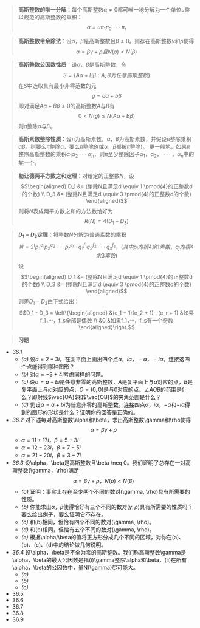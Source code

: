 >**高斯整数的唯一分解**：每个高斯整数$\alpha \neq 0$都可唯一地分解为一个单位$u$乘以规范的高斯整数的乘积：$$\alpha = u\pi_1\pi_2···\pi_r$$

>**高斯整数带余除法**：设$\alpha$，$\beta$是高斯整数且$\beta \neq 0$。则存在高斯整数$\gamma$和$\rho$使得$$\alpha = \beta\gamma + \rho 且 N(\rho) < N(\beta)$$

>**高斯整数公因数性质**：设$\alpha$，$\beta$是高斯整数，令$$S = \{A\alpha + B\beta : A, B为任意高斯整数\}$$在$S$中选取具有最小非零范数的元$$g = a\alpha + b\beta$$即对满足$A\alpha + B\beta \neq 0$的高斯整数$A$与$B$有$$0 < N(g) \leq N(A\alpha + B\beta)$$则$g$整除$\alpha$与$\beta$。

>**高斯素数整除性质**：设$\pi$为高斯素数，$\alpha$，$\beta$为高斯素数，并假设$\pi$整除乘积$\alpha\beta$。则要么$\pi$整除$\alpha$，要么$\pi$整除$\beta$(或$\alpha$，$\beta$都被$\pi$整除)。
>更一般地，如果$\pi$整除高斯整数的乘积$\alpha_1\alpha_2···\alpha_n$，则$\pi$至少整除因子$\alpha_1，\alpha_2，···，\alpha_n$中的某一个。

>**勒让德两平方数之和定理**：对给定的正整数$N$，设$$\begin{aligned} D_1 &= (整除N且满足d \equiv 1 \pmod{4}的正整数d的个数) \\ D_3 &= (整除N且满足d \equiv 3 \pmod{4}的正整数d的个数) \end{aligned}$$则将$N$表成两平方数之和的方法数恰好为$$R(N) = 4(D_1 - D_3)$$

>**$D_1 - D_3$定理**：将整数$N$分解为普通素数的乘积$$N = 2^tp_1^{e_1}p_2^{e_2}···p_r^{e_r} \cdot q_1^{f_1}q_2^{f_2}···q_s^{f_s}，(其中p_i为模4余1素数，q_j为模4余3素数)$$设$$\begin{aligned} D_1 &= (整除N且满足d \equiv 1 \pmod{4}的正整数d的个数) \\ D_3 &= (整除N且满足d \equiv 3 \pmod{4}的正整数d的个数) \end{aligned}$$则差$D_1 - D_3$由下式给出：$$D_1 - D_3 = \left\{\begin{aligned} &(e_1 + 1)(e_2 + 1)···(e_r + 1)  &如果f_1，···，f_s全部是偶数 \\ &0 &如果f_1，···，f_s有一个奇数\end{aligned}\right.$$

>**习题**
- *36.1*
	- *(a)* 设$a = 2 + 3i$。在复平面上画出四个点$\alpha，i\alpha，-\alpha，-i\alpha$。连接这四个点能得到哪种图形？
	- *(b)* 对$\alpha = -3 + 4i$考虑同样的问题。
	- *(c)* 设$\alpha = a + bi$是任意非零的高斯整数，$A$是复平面上与$\alpha$对应的点，$B$是复平面上与$i\alpha$对应的点，$O = (0, 0)$是与$0$对应的点。$\angle AOB$的范围是什么？即射线$\vec{OA}$和$\vec{OB}$的夹角范围是什么？
	- *(d)* 仍设$\alpha = a + bi$为任意非零的高斯整数。连接四点$\alpha$，$i\alpha$，$-\alpha$和$-i\alpha$得到的图形的形状是什么？证明你的回答是正确的。
- *36.2* 对下述每对高斯整数\alpha和\beta，求出高斯整数\gamma和\rho使得$$\alpha = \beta\gamma + \rho$$
	- $\alpha = 11 + 17i，\beta = 5 + 3i$
	- $\alpha = 12 - 23i，\beta = 7 - 5i$
	- $\alpha = 21 - 20i，\beta = 3 - 7i$
- *36.3* 设\alpha，\beta是高斯整数且\beta \neq 0。我们证明了总存在一对高斯整数(\gamma，\rho)满足$$\alpha = \beta\gamma + \rho，N(\rho) < N(\beta)$$
	- *(a)* 证明：事实上存在至少两个不同的数对(\gamma, \rho)具有所需要的性质。
	- *(b)* 你能求出$\alpha$，$\beta$使得恰好有三个不同的数对$(\gamma, \rho)$具有所需要的性质吗？要么给出例子，要么证明它不存在。
	- *(c)* 和(b)相同，但恰有四个不同的数对(\gamma, \rho)。
	- *(d)* 和(b)相同，但恰有五个不同的数对(\gamma, \rho)。
	- *(e)* 根据\alpha/\beta的值将正方形分成几个不同的区域，对你在(a)、(b)、(c)、(d)中的结论做几何说明。
- *36.4* 设\alpha，\beta是不全为零的高斯整数。我们称高斯整数\gamma是\alpha，\beta的最大公因数是指(i)\gamma整除\alpha和\beta，(ii)在所有\alpha，\beta的公因数中，量N(\gamma)尽可能大。
	- *(a)* 
	- *(b)* 
	- *(c)* 
- 36.5
- 36.6
- 36.7
- 36.8
- 36.9